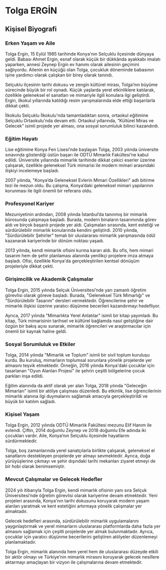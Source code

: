 # Tolga ERGİN

## Kişisel Biyografi

### Erken Yaşam ve Aile

Tolga Ergin, 15 Eylül 1985 tarihinde Konya'nın Selçuklu ilçesinde dünyaya geldi. Babası Ahmet Ergin, esnaf olarak küçük bir dükkânda ayakkabı imalatı yaparken, annesi Zeynep Ergin ev hanımı olarak ailesinin geçimini sağlıyordu. Ailenin en küçüğü olan Tolga, çocukluk döneminde babasının işine yardımcı olarak çalışkan bir birey olarak tanındı.

Selçuklu ilçesinin tarihi dokusu ve zengin kültürel mirası, Tolga’nın büyüme sürecinde büyük bir rol oynadı. Küçük yaşlarda yerel etkinliklere katılarak, özellikle geleneksel el sanatları ve mimariyle ilgili konulara ilgi geliştirdi. Ergin, ilkokul yıllarında katıldığı resim yarışmalarında elde ettiği başarılarla dikkat çekti.

İlkokulu Selçuklu İlkokulu'nda tamamladıktan sonra, ortaokul eğitimine Selçuklu Ortaokulu'nda devam etti. Ortaokul yıllarında, “Kültürel Miras ve Gelecek” isimli projede yer alması, ona sosyal sorumluluk bilinci kazandırdı.

### Eğitim Hayatı

Lise eğitimine Konya Fen Lisesi’nde başlayan Tolga, 2003 yılında üniversite sınavında gösterdiği üstün başarı ile ODTÜ Mimarlık Fakültesi’ne kabul edildi. Üniversite yıllarında mimarlık tarihinde dikkat çekici eserler üzerine çalışarak, özellikle geleneksel Türk mimarisi ile modern mimari arasındaki ilişkiyi incelemeye başladı. 

2007 yılında, "Konya’da Geleneksel Evlerin Mimari Özellikleri" adlı bitirme tezi ile mezun oldu. Bu çalışma, Konya’daki geleneksel mimari yapılarının korunması ile ilgili önemli bir referans oldu. 

### Profesyonel Kariyer

Mezuniyetinin ardından, 2008 yılında İstanbul’da tanınmış bir mimarlık bürosunda çalışmaya başladı. Burada, modern binaların tasarımında görev aldı ve birçok başarılı projede yer aldı. Çalışmaları sırasında, kent estetiği ve sürdürülebilir mimarlık konularında kendini geliştirdi. 2010 yılında, "Sürdürülebilir Şehirler" temalı bir uluslararası mimarlık yarışmasında ödül kazanarak kariyerinde bir dönüm noktası yaşadı.

2013 yılında, kendi mimarlık ofisini kurma kararı aldı. Bu ofis, hem mimari tasarım hem de şehir planlaması alanında yenilikçi projelere imza atmaya başladı. Ofisi, özellikle Konya'da gerçekleştirilen kentsel dönüşüm projeleriyle dikkat çekti.

### Girişimcilik ve Akademik Çalışmalar

Tolga Ergin, 2015 yılında Selçuk Üniversitesi’nde yarı zamanlı öğretim görevlisi olarak göreve başladı. Burada, "Geleneksel Türk Mimarlığı" ve "Sürdürülebilir Tasarım" dersleri vermektedir. Öğrencilerine şehir ve mimarlık ilişkisi üzerine yaratıcı düşünme becerileri kazandırmayı hedefliyor. 

Ayrıca, 2017 yılında "Mimarlıkta Yerel Anlatılar" isimli bir kitap yayımladı. Bu kitap, Türk mimarisinin tarihsel ve kültürel bağlamda nasıl geliştiğine dair özgün bir bakış açısı sunarak, mimarlık öğrencileri ve araştırmacılar için önemli bir kaynak haline geldi.

### Sosyal Sorumluluk ve Etkiler

Tolga, 2014 yılında "Mimarlık ve Toplum" isimli bir sivil toplum kuruluşu kurdu. Bu kuruluş, mimarların toplumsal sorunlara yönelik projelerde yer almasını teşvik etmektedir. Örneğin, 2016 yılında Konya'daki çocuklar için tasarlanan "Oyun Alanları Projesi" ile şehrin çeşitli bölgelerine çocuk parkları inşa edildi.

Eğitim alanında da aktif olarak yer alan Tolga, 2018 yılında "Geleceğin Mimarları" isimli bir atölye çalışması düzenledi. Bu etkinlik, lise öğrencilerinin mimarlık alanına ilgi duymalarını sağlamak amacıyla gerçekleştirildi ve büyük bir katılım sağladı.

### Kişisel Yaşam

Tolga Ergin, 2012 yılında ODTÜ Mimarlık Fakültesi mezunu Elif Hanım ile evlendi. Çiftin, 2014 doğumlu Zeynep ve 2018 doğumlu Efe adında iki çocukları vardır. Aile, Konya’nın Selçuklu ilçesinde hayatlarını sürdürmektedir. 

Tolga, boş zamanlarında yerel sanatçılarla birlikte çalışarak, geleneksel el sanatlarını destekleyen projelerde yer almayı sevmektedir. Ayrıca, doğa yürüyüşlerine çıkmayı ve şehir dışındaki tarihi mekanları ziyaret etmeyi de bir hobi olarak benimsemiştir.

### Mevcut Çalışmalar ve Gelecek Hedefler 

2024 yılı itibarıyla Tolga Ergin, kendi mimarlık ofisinin yanı sıra Selçuk Üniversitesi’nde öğretim görevlisi olarak kariyerine devam etmektedir. Yeni projeleri arasında, Konya'nın tarihi dokusunu koruyarak modern yaşam alanları yaratmak ve kent estetiğini artırmaya yönelik çalışmalar yer almaktadır. 

Gelecek hedefleri arasında, sürdürülebilir mimarlık uygulamalarını yaygınlaştırmak ve yerel mimarların uluslararası platformlarda daha fazla yer almasını sağlamak için çeşitli projelerde yer almak bulunmaktadır. Ayrıca, çocuklar için yaratıcı düşünme becerilerini geliştiren atölyeler düzenlemeyi planlamaktadır. 

Tolga Ergin, mimarlık alanında hem yerel hem de uluslararası düzeyde etkili bir aktör olmayı ve Türkiye’nin mimarlık mirasını koruyarak gelecek nesillere aktarmayı amaçlayan bir vizyon ile çalışmalarına devam etmektedir.
